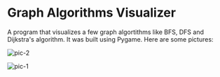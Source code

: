 # Graph Algorithms Visualizer

A program that visualizes a few graph algortithms like BFS, DFS and Dijkstra's algorithm. It was built using Pygame. Here are some pictures:

![pic-2](https://user-images.githubusercontent.com/67159193/128070172-27868840-b74b-4e9c-be6c-f6afe41fd96c.png)


![pic-1](https://user-images.githubusercontent.com/67159193/128070160-32e34592-6edf-483a-b408-eb57f4e7b964.PNG)


